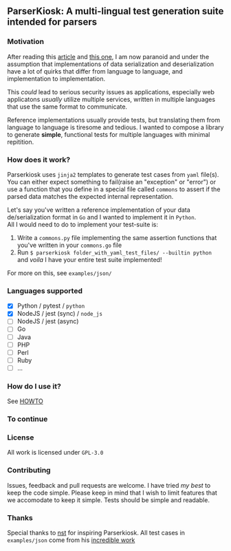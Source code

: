 ## ParserKiosk: A multi-lingual test generation suite intended for parsers

### Motivation
After reading this [article](https://seriot.ch/projects/parsing_json.html) and [this one](https://bishopfox.com/blog/json-interoperability-vulnerabilities), I am now paranoid and under the assumption that implementations of data serialization and deserialization have a lot of quirks that differ from language to language, and implementation to implementation.

This _could_ lead to serious security issues as applications, especially web applicatons _usually_ utilize multiple services, written in multiple languages that use the same format to communicate. 

Reference implementations usually provide tests, but translating them from language to language is tiresome and tedious. I wanted to compose a library to generate **simple**, functional tests for multiple languages with minimal repitition. 

### How does it work?
Parserkiosk uses ``jinja2`` templates to generate test cases from ``yaml`` file(s). You can either expect something to fail(raise an "exception" or "error") or use a function that you define in a special file called ```commons``` to assert if the parsed data matches the expected internal representation. 

Let's say you've written a reference implementation of your data de/serialization format in ``Go`` and I wanted to implement it in ``Python``.  
All I would need to do to implement your test-suite is:
1. Write a ```commons.py``` file implementing the same assertion functions that you've written in your ``commons.go`` file
2. Run ```$ parserkiosk folder_with_yaml_test_files/ --builtin python``` and _voila_ I have your entire test suite implemented!

For more on this, see ```examples/json/```

### Languages supported
- [x] Python / pytest / ``python``
- [x] NodeJS / jest (sync) / ``node_js``
- [ ] NodeJS / jest (async)
- [ ] Go
- [ ] Java
- [ ] PHP
- [ ] Perl
- [ ] Ruby
- [ ] ...

### How do I use it?
See [HOWTO](HOWTO.md)

### To continue 

### License
All work is licensed under ```GPL-3.0```

### Contributing
Issues, feedback and pull requests are welcome. I have tried _my best_ to keep the code simple. Please keep in mind that I wish to limit features that we accomodate to keep it simple. Tests should be simple and readable.

### Thanks
Special thanks to [nst](https://github.com/nst/) for inspiring Parserkiosk. All test cases in ``examples/json`` come from his [incredible work](https://github.com/nst/JSONTestSuite)
